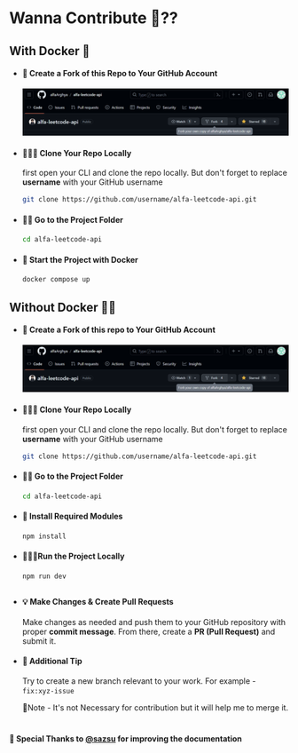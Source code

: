 # Wanna Contribute 🤔??

## With Docker 🐳

- #### 🍴 Create a Fork of this Repo to Your GitHub Account

  ![Alt text](./public/demo/contribute.png)

- #### 🧑🏽‍💻 Clone Your Repo Locally

  first open your CLI and clone the repo locally. But don't forget to replace **username** with your GitHub username

  ```bash
  git clone https://github.com/username/alfa-leetcode-api.git
  ```

- #### 👋🏽 Go to the Project Folder

  ```bash
  cd alfa-leetcode-api
  ```

- #### 🚀 Start the Project with Docker
  ```bash
  docker compose up
  ```

## Without Docker 🐳❌

- #### 🍴 Create a Fork of this repo to Your GitHub Account

  ![Alt text](./public/demo/contribute.png)

- #### 🧑🏽‍💻 Clone Your Repo Locally

  first open your CLI and clone the repo locally. But don't forget to replace **username** with your GitHub username

  ```bash
  git clone https://github.com/username/alfa-leetcode-api.git
  ```

- #### 👋🏽 Go to the Project Folder

  ```bash
  cd alfa-leetcode-api
  ```

- #### 🚀 Install Required Modules

  ```bash
  npm install
  ```

- #### 🏃🏽‍♂️Run the Project Locally

  ```bash
  npm run dev
  ```

##

- #### 💡 Make Changes & Create Pull Requests

  Make changes as needed and push them to your GitHub repository with proper **commit message**. From there, create a **PR (Pull Request)** and submit it.

- #### 📌 Additional Tip

  Try to create a new branch relevant to your work. For example - `fix:xyz-issue`

  📝Note - It's not Necessary for contribution but it will help me to merge it.

#

#### 📌 Special Thanks to [@sazsu](https://github.com/sazsu) for improving the documentation

